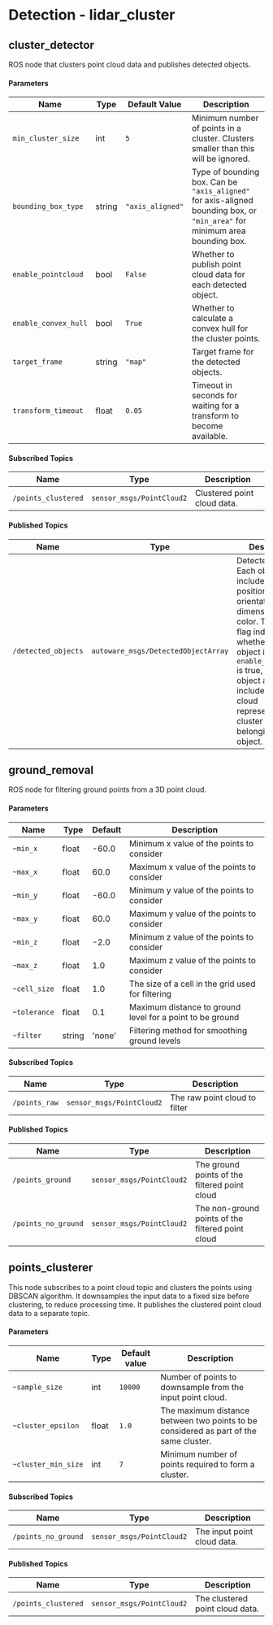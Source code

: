 # Detection - lidar_cluster


## cluster_detector

ROS node that clusters point cloud data and publishes detected objects.


#### Parameters

| Name | Type | Default Value | Description |
| ----- | ----- | ------------- | ------------ |
| `min_cluster_size` | int | `5` | Minimum number of points in a cluster. Clusters smaller than this will be ignored. |
| `bounding_box_type` | string | `"axis_aligned"` | Type of bounding box. Can be `"axis_aligned"` for axis-aligned bounding box, or `"min_area"` for minimum area bounding box. |
| `enable_pointcloud` | bool | `False` | Whether to publish point cloud data for each detected object. |
| `enable_convex_hull` | bool | `True` | Whether to calculate a convex hull for the cluster points. |
| `target_frame` | string | `"map"` | Target frame for the detected objects. |
| `transform_timeout` | float | `0.05` | Timeout in seconds for waiting for a transform to become available.


#### Subscribed Topics

| Name | Type | Description |
| ----- | ----- | ------------ |
| `/points_clustered` | `sensor_msgs/PointCloud2` | Clustered point cloud data.


#### Published Topics

| Name | Type | Description |
| ----- | ----- | ------------ |
| `/detected_objects` | `autoware_msgs/DetectedObjectArray` | Detected objects. Each object includes its label, position, orientation, dimensions, and color. The `valid` flag indicates whether the object is valid. If `enable_pointcloud` is true, each object also includes a point cloud representing the cluster of points belonging to that object. |



## ground_removal

ROS node for filtering ground points from a 3D point cloud.


#### Parameters

| Name        | Type   | Default | Description                                               |
| ----------- | ------ | ------- | --------------------------------------------------------- |
| `~min_x`    | float  | -60.0   | Minimum x value of the points to consider                 |
| `~max_x`    | float  | 60.0    | Maximum x value of the points to consider                 |
| `~min_y`    | float  | -60.0   | Minimum y value of the points to consider                 |
| `~max_y`    | float  | 60.0    | Maximum y value of the points to consider                 |
| `~min_z`    | float  | -2.0    | Minimum z value of the points to consider                 |
| `~max_z`    | float  | 1.0     | Maximum z value of the points to consider                 |
| `~cell_size`| float  | 1.0     | The size of a cell in the grid used for filtering          |
| `~tolerance`| float  | 0.1     | Maximum distance to ground level for a point to be ground |
| `~filter`   | string | 'none'  | Filtering method for smoothing ground levels              |


#### Subscribed Topics

| Name         | Type                               | Description                                          |
| ------------ | ---------------------------------- | ---------------------------------------------------- |
| `/points_raw`| `sensor_msgs/PointCloud2`          | The raw point cloud to filter                        |


#### Published Topics

| Name                 | Type                               | Description                                                      |
| -------------------- | ---------------------------------- | ---------------------------------------------------------------- |
| `/points_ground`     | `sensor_msgs/PointCloud2`          | The ground points of the filtered point cloud                     |
| `/points_no_ground`  | `sensor_msgs/PointCloud2`          | The non-ground points of the filtered point cloud                 |



## points_clusterer

This node subscribes to a point cloud topic and clusters the points using DBSCAN algorithm. It downsamples the input data to a fixed size before clustering, to reduce processing time. It publishes the clustered point cloud data to a separate topic.


#### Parameters

| Name | Type | Default value | Description |
| --- | --- | --- | --- |
| `~sample_size` | int | `10000` | Number of points to downsample from the input point cloud. |
| `~cluster_epsilon` | float | `1.0` | The maximum distance between two points to be considered as part of the same cluster. |
| `~cluster_min_size` | int | `7` | Minimum number of points required to form a cluster. |


#### Subscribed Topics

| Name | Type | Description |
| --- | --- | --- |
| `/points_no_ground` | `sensor_msgs/PointCloud2` | The input point cloud data. |


#### Published Topics

| Name | Type | Description |
| --- | --- | --- |
| `/points_clustered` | `sensor_msgs/PointCloud2` | The clustered point cloud data. |

